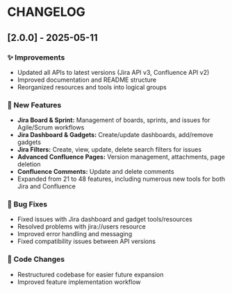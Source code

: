 # CHANGELOG

## [2.0.0] - 2025-05-11

### ✨ Improvements
- Updated all APIs to latest versions (Jira API v3, Confluence API v2)
- Improved documentation and README structure
- Reorganized resources and tools into logical groups

### 🎉 New Features
- **Jira Board & Sprint:** Management of boards, sprints, and issues for Agile/Scrum workflows
- **Jira Dashboard & Gadgets:** Create/update dashboards, add/remove gadgets
- **Jira Filters:** Create, view, update, delete search filters for issues
- **Advanced Confluence Pages:** Version management, attachments, page deletion
- **Confluence Comments:** Update and delete comments
- Expanded from 21 to 48 features, including numerous new tools for both Jira and Confluence

### 🔧 Bug Fixes
- Fixed issues with Jira dashboard and gadget tools/resources
- Resolved problems with jira://users resource
- Improved error handling and messaging
- Fixed compatibility issues between API versions

### 🔄 Code Changes
- Restructured codebase for easier future expansion
- Improved feature implementation workflow 